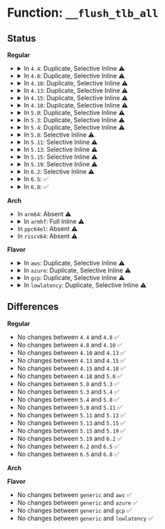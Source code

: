 # Function: <code>__flush_tlb_all</code>

## Status
<b>Regular</b>
<ul>
<li>
<details>
<summary>In <code>4.4</code>: Duplicate, Selective Inline ⚠️</summary>

```c
void __flush_tlb_all();
```

**Collision:** Static Duplication

**Inline:** Selective

**Transformation:** False

**Instances:**

```
In arch/x86/mm/init.c (ffffffff81f7781a)
Location: arch/x86/include/asm/tlbflush.h:125
Inline: True
Inline callers:
  - arch/x86/mm/init.c:init_mem_mapping
```
```
In arch/x86/mm/init_64.c (ffffffff8107d51f)
Location: arch/x86/include/asm/tlbflush.h:125
Inline: True
Direct callers:
  - arch/x86/mm/init_64.c:phys_pud_init
  - arch/x86/mm/init_64.c:phys_pud_init
  - arch/x86/mm/init_64.c:kernel_physical_mapping_init
```
```
In arch/x86/mm/pageattr.c (ffffffff8106c515)
Location: arch/x86/include/asm/tlbflush.h:125
Inline: True
Inline callers:
  - arch/x86/mm/pageattr.c:__cpa_flush_range
  - arch/x86/mm/pageattr.c:__change_page_attr
  - arch/x86/mm/pageattr.c:kernel_map_pages_in_pgd
```
```
In arch/x86/mm/tlb.c (ffffffff810725b5)
Location: arch/x86/include/asm/tlbflush.h:125
Inline: True
```
```
In arch/x86/platform/efi/efi_64.c (ffffffff81079000)
Location: arch/x86/include/asm/tlbflush.h:125
Inline: True
Inline callers:
  - arch/x86/platform/efi/efi_64.c:efi_thunk_reset_system
  - arch/x86/platform/efi/efi_64.c:efi_thunk_reset_system
  - arch/x86/platform/efi/efi_64.c:efi_thunk_get_next_high_mono_count
  - arch/x86/platform/efi/efi_64.c:efi_thunk_get_next_high_mono_count
  - arch/x86/platform/efi/efi_64.c:efi_thunk_set_variable
  - arch/x86/platform/efi/efi_64.c:efi_thunk_set_variable
  - arch/x86/platform/efi/efi_64.c:efi_thunk_get_next_variable
  - arch/x86/platform/efi/efi_64.c:efi_thunk_get_next_variable
  - arch/x86/platform/efi/efi_64.c:efi_thunk_get_variable
  - arch/x86/platform/efi/efi_64.c:efi_thunk_get_variable
  - arch/x86/platform/efi/efi_64.c:efi_thunk_set_wakeup_time
  - arch/x86/platform/efi/efi_64.c:efi_thunk_set_wakeup_time
  - arch/x86/platform/efi/efi_64.c:efi_thunk_get_wakeup_time
  - arch/x86/platform/efi/efi_64.c:efi_thunk_get_wakeup_time
  - arch/x86/platform/efi/efi_64.c:efi_thunk_set_time
  - arch/x86/platform/efi/efi_64.c:efi_thunk_set_time
  - arch/x86/platform/efi/efi_64.c:efi_thunk_get_time
  - arch/x86/platform/efi/efi_64.c:efi_thunk_get_time
  - arch/x86/platform/efi/efi_64.c:efi_thunk_set_virtual_address_map
  - arch/x86/platform/efi/efi_64.c:efi_thunk_set_virtual_address_map
Direct callers:
  - arch/x86/platform/efi/efi_64.c:efi_call_phys_prolog
  - arch/x86/platform/efi/efi_64.c:efi_call_phys_epilog
```
**Symbols:**

```
ffffffff8107d51f-ffffffff8107d541: __flush_tlb_all (STB_LOCAL)
ffffffff81079000-ffffffff81079022: __flush_tlb_all (STB_LOCAL)
```
</details>
</li>
<li>
<details>
<summary>In <code>4.8</code>: Duplicate, Selective Inline ⚠️</summary>

```c
void __flush_tlb_all();
```

**Collision:** Static Duplication

**Inline:** Selective

**Transformation:** False

**Instances:**

```
In arch/x86/mm/init.c (ffffffff81f9ff67)
Location: arch/x86/include/asm/tlbflush.h:189
Inline: True
Inline callers:
  - arch/x86/mm/init.c:init_mem_mapping
```
```
In arch/x86/mm/init_64.c (ffffffff8107effc)
Location: arch/x86/include/asm/tlbflush.h:189
Inline: True
Direct callers:
  - arch/x86/mm/init_64.c:kernel_physical_mapping_init
  - arch/x86/mm/init_64.c:phys_pud_init
  - arch/x86/mm/init_64.c:phys_pud_init
```
```
In arch/x86/mm/pageattr.c (ffffffff8106f301)
Location: arch/x86/include/asm/tlbflush.h:189
Inline: True
Inline callers:
  - arch/x86/mm/pageattr.c:kernel_map_pages_in_pgd
  - arch/x86/mm/pageattr.c:__change_page_attr
  - arch/x86/mm/pageattr.c:__cpa_flush_range
```
```
In arch/x86/mm/tlb.c (ffffffff810722a9)
Location: arch/x86/include/asm/tlbflush.h:189
Inline: True
```
```
In arch/x86/platform/efi/efi_64.c (ffffffff8107a839)
Location: arch/x86/include/asm/tlbflush.h:189
Inline: True
Inline callers:
  - arch/x86/platform/efi/efi_64.c:efi_thunk_reset_system
  - arch/x86/platform/efi/efi_64.c:efi_thunk_reset_system
  - arch/x86/platform/efi/efi_64.c:efi_thunk_get_next_high_mono_count
  - arch/x86/platform/efi/efi_64.c:efi_thunk_get_next_high_mono_count
  - arch/x86/platform/efi/efi_64.c:efi_thunk_get_next_variable
  - arch/x86/platform/efi/efi_64.c:efi_thunk_get_next_variable
  - arch/x86/platform/efi/efi_64.c:efi_thunk_set_variable
  - arch/x86/platform/efi/efi_64.c:efi_thunk_set_variable
  - arch/x86/platform/efi/efi_64.c:efi_thunk_get_variable
  - arch/x86/platform/efi/efi_64.c:efi_thunk_get_variable
  - arch/x86/platform/efi/efi_64.c:efi_thunk_set_wakeup_time
  - arch/x86/platform/efi/efi_64.c:efi_thunk_set_wakeup_time
  - arch/x86/platform/efi/efi_64.c:efi_thunk_get_wakeup_time
  - arch/x86/platform/efi/efi_64.c:efi_thunk_get_wakeup_time
  - arch/x86/platform/efi/efi_64.c:efi_thunk_set_time
  - arch/x86/platform/efi/efi_64.c:efi_thunk_set_time
  - arch/x86/platform/efi/efi_64.c:efi_thunk_get_time
  - arch/x86/platform/efi/efi_64.c:efi_thunk_get_time
  - arch/x86/platform/efi/efi_64.c:efi_thunk_set_virtual_address_map
  - arch/x86/platform/efi/efi_64.c:efi_thunk_set_virtual_address_map
Direct callers:
  - arch/x86/platform/efi/efi_64.c:efi_call_phys_epilog
  - arch/x86/platform/efi/efi_64.c:efi_call_phys_epilog
  - arch/x86/platform/efi/efi_64.c:efi_call_phys_prolog
```
```
In drivers/firmware/efi/runtime-wrappers.c (ffffffff81738a82)
Location: arch/x86/include/asm/tlbflush.h:189
Inline: True
Inline callers:
  - drivers/firmware/efi/runtime-wrappers.c:virt_efi_reset_system
  - drivers/firmware/efi/runtime-wrappers.c:virt_efi_reset_system
  - drivers/firmware/efi/runtime-wrappers.c:virt_efi_get_next_high_mono_count
  - drivers/firmware/efi/runtime-wrappers.c:virt_efi_get_next_high_mono_count
  - drivers/firmware/efi/runtime-wrappers.c:virt_efi_set_variable
  - drivers/firmware/efi/runtime-wrappers.c:virt_efi_set_variable
  - drivers/firmware/efi/runtime-wrappers.c:virt_efi_get_next_variable
  - drivers/firmware/efi/runtime-wrappers.c:virt_efi_get_next_variable
  - drivers/firmware/efi/runtime-wrappers.c:virt_efi_get_variable
  - drivers/firmware/efi/runtime-wrappers.c:virt_efi_get_variable
  - drivers/firmware/efi/runtime-wrappers.c:virt_efi_set_wakeup_time
  - drivers/firmware/efi/runtime-wrappers.c:virt_efi_set_wakeup_time
  - drivers/firmware/efi/runtime-wrappers.c:virt_efi_get_wakeup_time
  - drivers/firmware/efi/runtime-wrappers.c:virt_efi_get_wakeup_time
  - drivers/firmware/efi/runtime-wrappers.c:virt_efi_set_time
  - drivers/firmware/efi/runtime-wrappers.c:virt_efi_set_time
  - drivers/firmware/efi/runtime-wrappers.c:virt_efi_get_time
  - drivers/firmware/efi/runtime-wrappers.c:virt_efi_get_time
```
```
In arch/x86/power/hibernate_64.c (ffffffff817608eb)
Location: arch/x86/include/asm/tlbflush.h:189
Inline: True
Inline callers:
  - arch/x86/power/hibernate_64.c:swsusp_arch_resume
```
**Symbols:**

```
ffffffff8107effc-ffffffff8107f019: __flush_tlb_all (STB_LOCAL)
ffffffff8107a4c0-ffffffff8107a4db: __flush_tlb_all (STB_LOCAL)
```
</details>
</li>
<li>
<details>
<summary>In <code>4.10</code>: Duplicate, Selective Inline ⚠️</summary>

```c
void __flush_tlb_all();
```

**Collision:** Static Duplication

**Inline:** Selective

**Transformation:** False

**Instances:**

```
In arch/x86/mm/init.c (ffffffff81fdb4c9)
Location: arch/x86/include/asm/tlbflush.h:189
Inline: True
Inline callers:
  - arch/x86/mm/init.c:init_mem_mapping
```
```
In arch/x86/mm/init_64.c (ffffffff810836ac)
Location: arch/x86/include/asm/tlbflush.h:189
Inline: True
Direct callers:
  - arch/x86/mm/init_64.c:kernel_physical_mapping_init
  - arch/x86/mm/init_64.c:phys_pud_init
  - arch/x86/mm/init_64.c:phys_pud_init
```
```
In arch/x86/mm/pageattr.c (ffffffff81072f69)
Location: arch/x86/include/asm/tlbflush.h:189
Inline: True
Inline callers:
  - arch/x86/mm/pageattr.c:kernel_map_pages_in_pgd
  - arch/x86/mm/pageattr.c:__change_page_attr
  - arch/x86/mm/pageattr.c:__cpa_flush_range
```
```
In arch/x86/mm/tlb.c (ffffffff81075e06)
Location: arch/x86/include/asm/tlbflush.h:189
Inline: True
```
```
In arch/x86/platform/efi/efi_64.c (ffffffff8107e6a5)
Location: arch/x86/include/asm/tlbflush.h:189
Inline: True
Inline callers:
  - arch/x86/platform/efi/efi_64.c:efi_thunk_reset_system
  - arch/x86/platform/efi/efi_64.c:efi_thunk_reset_system
  - arch/x86/platform/efi/efi_64.c:efi_thunk_get_next_high_mono_count
  - arch/x86/platform/efi/efi_64.c:efi_thunk_get_next_high_mono_count
  - arch/x86/platform/efi/efi_64.c:efi_thunk_get_next_variable
  - arch/x86/platform/efi/efi_64.c:efi_thunk_get_next_variable
  - arch/x86/platform/efi/efi_64.c:efi_thunk_set_variable
  - arch/x86/platform/efi/efi_64.c:efi_thunk_set_variable
  - arch/x86/platform/efi/efi_64.c:efi_thunk_get_variable
  - arch/x86/platform/efi/efi_64.c:efi_thunk_get_variable
  - arch/x86/platform/efi/efi_64.c:efi_thunk_set_wakeup_time
  - arch/x86/platform/efi/efi_64.c:efi_thunk_set_wakeup_time
  - arch/x86/platform/efi/efi_64.c:efi_thunk_get_wakeup_time
  - arch/x86/platform/efi/efi_64.c:efi_thunk_get_wakeup_time
  - arch/x86/platform/efi/efi_64.c:efi_thunk_set_time
  - arch/x86/platform/efi/efi_64.c:efi_thunk_set_time
  - arch/x86/platform/efi/efi_64.c:efi_thunk_get_time
  - arch/x86/platform/efi/efi_64.c:efi_thunk_get_time
  - arch/x86/platform/efi/efi_64.c:efi_thunk_set_virtual_address_map
  - arch/x86/platform/efi/efi_64.c:efi_thunk_set_virtual_address_map
Direct callers:
  - arch/x86/platform/efi/efi_64.c:efi_call_phys_epilog
  - arch/x86/platform/efi/efi_64.c:efi_call_phys_epilog
  - arch/x86/platform/efi/efi_64.c:efi_call_phys_prolog
```
```
In drivers/firmware/efi/runtime-wrappers.c (ffffffff8176bbaf)
Location: arch/x86/include/asm/tlbflush.h:189
Inline: True
Inline callers:
  - drivers/firmware/efi/runtime-wrappers.c:virt_efi_reset_system
  - drivers/firmware/efi/runtime-wrappers.c:virt_efi_reset_system
```
```
In arch/x86/power/hibernate_64.c (ffffffff8178da4f)
Location: arch/x86/include/asm/tlbflush.h:189
Inline: True
Inline callers:
  - arch/x86/power/hibernate_64.c:swsusp_arch_resume
```
**Symbols:**

```
ffffffff810836ac-ffffffff810836cf: __flush_tlb_all (STB_LOCAL)
ffffffff8107e2a0-ffffffff8107e2c2: __flush_tlb_all (STB_LOCAL)
```
</details>
</li>
<li>
<details>
<summary>In <code>4.13</code>: Duplicate, Selective Inline ⚠️</summary>

```c
void __flush_tlb_all();
```

**Collision:** Static Duplication

**Inline:** Selective

**Transformation:** False

**Instances:**

```
In arch/x86/mm/init.c (ffffffff820bc34b)
Location: arch/x86/include/asm/tlbflush.h:204
Inline: True
Inline callers:
  - arch/x86/mm/init.c:init_mem_mapping
```
```
In arch/x86/mm/init_64.c (ffffffff8106ce9d)
Location: arch/x86/include/asm/tlbflush.h:204
Inline: True
Direct callers:
  - arch/x86/mm/init_64.c:kernel_physical_mapping_init
  - arch/x86/mm/init_64.c:phys_pud_init
  - arch/x86/mm/init_64.c:phys_pud_init
```
```
In arch/x86/mm/pageattr.c (ffffffff810724d0)
Location: arch/x86/include/asm/tlbflush.h:204
Inline: True
Inline callers:
  - arch/x86/mm/pageattr.c:kernel_map_pages_in_pgd
  - arch/x86/mm/pageattr.c:__change_page_attr
  - arch/x86/mm/pageattr.c:__cpa_flush_range
```
```
In arch/x86/mm/tlb.c (ffffffff810748d6)
Location: arch/x86/include/asm/tlbflush.h:204
Inline: True
```
```
In arch/x86/platform/efi/efi_64.c (ffffffff8107ccb1)
Location: arch/x86/include/asm/tlbflush.h:204
Inline: True
Inline callers:
  - arch/x86/platform/efi/efi_64.c:efi_thunk_reset_system
  - arch/x86/platform/efi/efi_64.c:efi_thunk_reset_system
  - arch/x86/platform/efi/efi_64.c:efi_thunk_get_next_high_mono_count
  - arch/x86/platform/efi/efi_64.c:efi_thunk_get_next_high_mono_count
  - arch/x86/platform/efi/efi_64.c:efi_thunk_get_next_variable
  - arch/x86/platform/efi/efi_64.c:efi_thunk_get_next_variable
  - arch/x86/platform/efi/efi_64.c:efi_thunk_set_variable
  - arch/x86/platform/efi/efi_64.c:efi_thunk_set_variable
  - arch/x86/platform/efi/efi_64.c:efi_thunk_get_variable
  - arch/x86/platform/efi/efi_64.c:efi_thunk_get_variable
  - arch/x86/platform/efi/efi_64.c:efi_thunk_set_wakeup_time
  - arch/x86/platform/efi/efi_64.c:efi_thunk_set_wakeup_time
  - arch/x86/platform/efi/efi_64.c:efi_thunk_get_wakeup_time
  - arch/x86/platform/efi/efi_64.c:efi_thunk_get_wakeup_time
  - arch/x86/platform/efi/efi_64.c:efi_thunk_set_time
  - arch/x86/platform/efi/efi_64.c:efi_thunk_set_time
  - arch/x86/platform/efi/efi_64.c:efi_thunk_get_time
  - arch/x86/platform/efi/efi_64.c:efi_thunk_get_time
  - arch/x86/platform/efi/efi_64.c:efi_thunk_set_virtual_address_map
  - arch/x86/platform/efi/efi_64.c:efi_thunk_set_virtual_address_map
Direct callers:
  - arch/x86/platform/efi/efi_64.c:efi_call_phys_epilog
  - arch/x86/platform/efi/efi_64.c:efi_call_phys_epilog
  - arch/x86/platform/efi/efi_64.c:efi_call_phys_prolog
```
```
In drivers/firmware/efi/runtime-wrappers.c (ffffffff81789f9f)
Location: arch/x86/include/asm/tlbflush.h:204
Inline: True
Inline callers:
  - drivers/firmware/efi/runtime-wrappers.c:virt_efi_reset_system
  - drivers/firmware/efi/runtime-wrappers.c:virt_efi_reset_system
```
```
In arch/x86/power/hibernate_64.c (ffffffff817abb75)
Location: arch/x86/include/asm/tlbflush.h:204
Inline: True
Inline callers:
  - arch/x86/power/hibernate_64.c:swsusp_arch_resume
```
**Symbols:**

```
ffffffff8106ce9d-ffffffff8106cec0: __flush_tlb_all (STB_LOCAL)
ffffffff8107c650-ffffffff8107c672: __flush_tlb_all (STB_LOCAL)
```
</details>
</li>
<li>
<details>
<summary>In <code>4.15</code>: Duplicate, Selective Inline ⚠️</summary>

```c
void __flush_tlb_all();
```

**Collision:** Static Duplication

**Inline:** Selective

**Transformation:** False

**Instances:**

```
In arch/x86/mm/init.c (ffffffff826c2d82)
Location: arch/x86/include/asm/tlbflush.h:425
Inline: True
Inline callers:
  - arch/x86/mm/init.c:init_mem_mapping
```
```
In arch/x86/mm/init_64.c (ffffffff81071bbc)
Location: arch/x86/include/asm/tlbflush.h:425
Inline: False
Direct callers:
  - arch/x86/mm/init_64.c:kernel_physical_mapping_init
  - arch/x86/mm/init_64.c:phys_pud_init
  - arch/x86/mm/init_64.c:phys_pud_init
```
```
In arch/x86/mm/pageattr.c (ffffffff81077d54)
Location: arch/x86/include/asm/tlbflush.h:425
Inline: True
Inline callers:
  - arch/x86/mm/pageattr.c:kernel_map_pages_in_pgd
  - arch/x86/mm/pageattr.c:__change_page_attr
  - arch/x86/mm/pageattr.c:__cpa_flush_range
  - arch/x86/mm/pageattr.c:__cpa_flush_all
```
```
In arch/x86/mm/tlb.c (ffffffff8107a346)
Location: arch/x86/include/asm/tlbflush.h:425
Inline: True
Inline callers:
  - arch/x86/mm/tlb.c:do_flush_tlb_all
```
```
In arch/x86/mm/mem_encrypt.c (ffffffff826c60f2)
Location: arch/x86/include/asm/tlbflush.h:425
Inline: True
Inline callers:
  - arch/x86/mm/mem_encrypt.c:early_set_memory_enc_dec
```
```
In arch/x86/platform/efi/efi_64.c (ffffffff81083bae)
Location: arch/x86/include/asm/tlbflush.h:425
Inline: True
Inline callers:
  - arch/x86/platform/efi/efi_64.c:efi_thunk_reset_system
  - arch/x86/platform/efi/efi_64.c:efi_thunk_reset_system
  - arch/x86/platform/efi/efi_64.c:efi_thunk_get_next_high_mono_count
  - arch/x86/platform/efi/efi_64.c:efi_thunk_get_next_high_mono_count
  - arch/x86/platform/efi/efi_64.c:efi_thunk_get_next_variable
  - arch/x86/platform/efi/efi_64.c:efi_thunk_get_next_variable
  - arch/x86/platform/efi/efi_64.c:efi_thunk_set_variable
  - arch/x86/platform/efi/efi_64.c:efi_thunk_set_variable
  - arch/x86/platform/efi/efi_64.c:efi_thunk_get_variable
  - arch/x86/platform/efi/efi_64.c:efi_thunk_get_variable
  - arch/x86/platform/efi/efi_64.c:efi_thunk_set_wakeup_time
  - arch/x86/platform/efi/efi_64.c:efi_thunk_set_wakeup_time
  - arch/x86/platform/efi/efi_64.c:efi_thunk_get_wakeup_time
  - arch/x86/platform/efi/efi_64.c:efi_thunk_get_wakeup_time
  - arch/x86/platform/efi/efi_64.c:efi_thunk_set_time
  - arch/x86/platform/efi/efi_64.c:efi_thunk_set_time
  - arch/x86/platform/efi/efi_64.c:efi_thunk_get_time
  - arch/x86/platform/efi/efi_64.c:efi_thunk_get_time
  - arch/x86/platform/efi/efi_64.c:efi_thunk_set_virtual_address_map
  - arch/x86/platform/efi/efi_64.c:efi_thunk_set_virtual_address_map
Direct callers:
  - arch/x86/platform/efi/efi_64.c:efi_call_phys_epilog
  - arch/x86/platform/efi/efi_64.c:efi_call_phys_epilog
  - arch/x86/platform/efi/efi_64.c:efi_call_phys_prolog
```
```
In drivers/firmware/efi/runtime-wrappers.c (ffffffff81800491)
Location: arch/x86/include/asm/tlbflush.h:425
Inline: True
Inline callers:
  - drivers/firmware/efi/runtime-wrappers.c:virt_efi_reset_system
  - drivers/firmware/efi/runtime-wrappers.c:virt_efi_reset_system
```
```
In arch/x86/power/hibernate_64.c (ffffffff8182311e)
Location: arch/x86/include/asm/tlbflush.h:425
Inline: True
Inline callers:
  - arch/x86/power/hibernate_64.c:swsusp_arch_resume
```
**Symbols:**

```
ffffffff81071bbc-ffffffff81071bdf: __flush_tlb_all (STB_LOCAL)
ffffffff81082d00-ffffffff81082d22: __flush_tlb_all (STB_LOCAL)
```
</details>
</li>
<li>
<details>
<summary>In <code>4.18</code>: Duplicate, Selective Inline ⚠️</summary>

```c
void __flush_tlb_all();
```

**Collision:** Static Duplication

**Inline:** Selective

**Transformation:** False

**Instances:**

```
In arch/x86/mm/init.c (ffffffff826ecf99)
Location: arch/x86/include/asm/tlbflush.h:470
Inline: True
Inline callers:
  - arch/x86/mm/init.c:init_mem_mapping
```
```
In arch/x86/mm/init_64.c (ffffffff810748b2)
Location: arch/x86/include/asm/tlbflush.h:470
Inline: False
Direct callers:
  - arch/x86/mm/init_64.c:kernel_physical_mapping_init
  - arch/x86/mm/init_64.c:phys_pud_init
  - arch/x86/mm/init_64.c:phys_pud_init
```
```
In arch/x86/mm/pageattr.c (ffffffff8107a828)
Location: arch/x86/include/asm/tlbflush.h:470
Inline: True
Inline callers:
  - arch/x86/mm/pageattr.c:kernel_map_pages_in_pgd
  - arch/x86/mm/pageattr.c:__change_page_attr
  - arch/x86/mm/pageattr.c:__cpa_flush_range
  - arch/x86/mm/pageattr.c:__cpa_flush_all
```
```
In arch/x86/mm/tlb.c (ffffffff8107d0e5)
Location: arch/x86/include/asm/tlbflush.h:470
Inline: True
Inline callers:
  - arch/x86/mm/tlb.c:do_flush_tlb_all
```
```
In arch/x86/mm/mem_encrypt.c (ffffffff826efec6)
Location: arch/x86/include/asm/tlbflush.h:470
Inline: True
Inline callers:
  - arch/x86/mm/mem_encrypt.c:early_set_memory_enc_dec
```
```
In arch/x86/platform/efi/efi_64.c (ffffffff810878ff)
Location: arch/x86/include/asm/tlbflush.h:470
Inline: False
Direct callers:
  - arch/x86/platform/efi/efi_64.c:efi_call_phys_epilog
  - arch/x86/platform/efi/efi_64.c:efi_call_phys_prolog
```
```
In arch/x86/power/hibernate_64.c (ffffffff8186d404)
Location: arch/x86/include/asm/tlbflush.h:470
Inline: True
Inline callers:
  - arch/x86/power/hibernate_64.c:swsusp_arch_resume
```
**Symbols:**

```
ffffffff810748b2-ffffffff810748d5: __flush_tlb_all (STB_LOCAL)
ffffffff810878ff-ffffffff81087922: __flush_tlb_all (STB_LOCAL)
```
</details>
</li>
<li>
<details>
<summary>In <code>5.0</code>: Duplicate, Selective Inline ⚠️</summary>

```c
void __flush_tlb_all();
```

**Collision:** Static Duplication

**Inline:** Selective

**Transformation:** False

**Instances:**

```
In arch/x86/mm/init.c (ffffffff828a3b2b)
Location: arch/x86/include/asm/tlbflush.h:458
Inline: True
Inline callers:
  - arch/x86/mm/init.c:init_mem_mapping
```
```
In arch/x86/mm/pageattr.c (ffffffff8107db05)
Location: arch/x86/include/asm/tlbflush.h:458
Inline: True
Inline callers:
  - arch/x86/mm/pageattr.c:__cpa_flush_all
Direct callers:
  - arch/x86/mm/pageattr.c:kernel_unmap_pages_in_pgd
  - arch/x86/mm/pageattr.c:kernel_map_pages_in_pgd
```
```
In arch/x86/mm/tlb.c (ffffffff81083b25)
Location: arch/x86/include/asm/tlbflush.h:458
Inline: True
Inline callers:
  - arch/x86/mm/tlb.c:do_flush_tlb_all
```
```
In arch/x86/mm/mem_encrypt.c (ffffffff828a6b83)
Location: arch/x86/include/asm/tlbflush.h:458
Inline: True
Inline callers:
  - arch/x86/mm/mem_encrypt.c:early_set_memory_enc_dec
```
```
In arch/x86/platform/efi/efi_64.c (ffffffff8108f055)
Location: arch/x86/include/asm/tlbflush.h:458
Inline: False
Direct callers:
  - arch/x86/platform/efi/efi_64.c:efi_call_phys_epilog
  - arch/x86/platform/efi/efi_64.c:efi_call_phys_prolog
```
```
In arch/x86/power/hibernate.c (ffffffff8188f3dd)
Location: arch/x86/include/asm/tlbflush.h:458
Inline: True
Inline callers:
  - arch/x86/power/hibernate.c:relocate_restore_code
```
**Symbols:**

```
ffffffff8107d840-ffffffff8107d862: __flush_tlb_all (STB_LOCAL)
ffffffff8108f055-ffffffff8108f078: __flush_tlb_all (STB_LOCAL)
```
</details>
</li>
<li>
<details>
<summary>In <code>5.3</code>: Duplicate, Selective Inline ⚠️</summary>

```c
void __flush_tlb_all();
```

**Collision:** Static Duplication

**Inline:** Selective

**Transformation:** False

**Instances:**

```
In arch/x86/mm/init.c (ffffffff828bbfca)
Location: arch/x86/include/asm/tlbflush.h:460
Inline: True
Inline callers:
  - arch/x86/mm/init.c:init_mem_mapping
```
```
In arch/x86/mm/pageattr.c (ffffffff81084a72)
Location: arch/x86/include/asm/tlbflush.h:460
Inline: True
Inline callers:
  - arch/x86/mm/pageattr.c:__kernel_map_pages
  - arch/x86/mm/pageattr.c:__cpa_flush_all
Direct callers:
  - arch/x86/mm/pageattr.c:kernel_unmap_pages_in_pgd
  - arch/x86/mm/pageattr.c:kernel_map_pages_in_pgd
```
```
In arch/x86/mm/tlb.c (ffffffff810877d5)
Location: arch/x86/include/asm/tlbflush.h:460
Inline: True
Inline callers:
  - arch/x86/mm/tlb.c:do_flush_tlb_all
```
```
In arch/x86/mm/mem_encrypt.c (ffffffff828bf236)
Location: arch/x86/include/asm/tlbflush.h:460
Inline: True
Inline callers:
  - arch/x86/mm/mem_encrypt.c:early_set_memory_enc_dec
```
```
In arch/x86/platform/efi/efi_64.c (ffffffff81092eb5)
Location: arch/x86/include/asm/tlbflush.h:460
Inline: False
Direct callers:
  - arch/x86/platform/efi/efi_64.c:efi_call_phys_epilog
  - arch/x86/platform/efi/efi_64.c:efi_call_phys_prolog
```
```
In arch/x86/power/hibernate.c (ffffffff818d93dd)
Location: arch/x86/include/asm/tlbflush.h:460
Inline: True
Inline callers:
  - arch/x86/power/hibernate.c:relocate_restore_code
```
**Symbols:**

```
ffffffff81081140-ffffffff81081162: __flush_tlb_all (STB_LOCAL)
ffffffff81092eb5-ffffffff81092ed8: __flush_tlb_all (STB_LOCAL)
```
</details>
</li>
<li>
<details>
<summary>In <code>5.4</code>: Duplicate, Selective Inline ⚠️</summary>

```c
void __flush_tlb_all();
```

**Collision:** Static Duplication

**Inline:** Selective

**Transformation:** False

**Instances:**

```
In arch/x86/mm/init.c (ffffffff828c2471)
Location: arch/x86/include/asm/tlbflush.h:476
Inline: True
Inline callers:
  - arch/x86/mm/init.c:init_mem_mapping
```
```
In arch/x86/mm/pageattr.c (ffffffff81085772)
Location: arch/x86/include/asm/tlbflush.h:476
Inline: True
Inline callers:
  - arch/x86/mm/pageattr.c:__kernel_map_pages
  - arch/x86/mm/pageattr.c:__cpa_flush_all
Direct callers:
  - arch/x86/mm/pageattr.c:kernel_unmap_pages_in_pgd
  - arch/x86/mm/pageattr.c:kernel_map_pages_in_pgd
```
```
In arch/x86/mm/tlb.c (ffffffff810884c5)
Location: arch/x86/include/asm/tlbflush.h:476
Inline: True
Inline callers:
  - arch/x86/mm/tlb.c:do_flush_tlb_all
```
```
In arch/x86/mm/mem_encrypt.c (ffffffff828c56b1)
Location: arch/x86/include/asm/tlbflush.h:476
Inline: True
Inline callers:
  - arch/x86/mm/mem_encrypt.c:early_set_memory_enc_dec
```
```
In arch/x86/platform/efi/efi_64.c (ffffffff81093f25)
Location: arch/x86/include/asm/tlbflush.h:476
Inline: False
Direct callers:
  - arch/x86/platform/efi/efi_64.c:efi_call_phys_epilog
  - arch/x86/platform/efi/efi_64.c:efi_call_phys_prolog
```
```
In arch/x86/power/hibernate.c (ffffffff8190b3dd)
Location: arch/x86/include/asm/tlbflush.h:476
Inline: True
Inline callers:
  - arch/x86/power/hibernate.c:relocate_restore_code
```
**Symbols:**

```
ffffffff81082200-ffffffff81082222: __flush_tlb_all (STB_LOCAL)
ffffffff81093f25-ffffffff81093f48: __flush_tlb_all (STB_LOCAL)
```
</details>
</li>
<li>
<details>
<summary>In <code>5.8</code>: Selective Inline ⚠️</summary>

```c
void __flush_tlb_all();
```

**Collision:** Unique Global

**Inline:** Selective

**Transformation:** False

**Instances:**

```
In arch/x86/mm/tlb.c (ffffffff8108a985)
Location: arch/x86/mm/tlb.c:1167
Inline: True
Inline callers:
  - arch/x86/mm/tlb.c:do_flush_tlb_all
Direct callers:
  - arch/x86/mm/init.c:init_mem_mapping
  - arch/x86/mm/pat/set_memory.c:__kernel_map_pages
  - arch/x86/mm/pat/set_memory.c:__cpa_flush_all
  - arch/x86/mm/pat/set_memory.c:kernel_unmap_pages_in_pgd
  - arch/x86/mm/pat/set_memory.c:kernel_map_pages_in_pgd
  - arch/x86/mm/mem_encrypt.c:early_set_memory_enc_dec
  - arch/x86/platform/uv/bios_uv.c:efi_uv1_memmap_phys_epilog
  - arch/x86/platform/uv/bios_uv.c:efi_uv1_memmap_phys_prolog
  - arch/x86/power/hibernate.c:relocate_restore_code
```
**Symbols:**

```
ffffffff8108a950-ffffffff8108a977: __flush_tlb_all (STB_GLOBAL)
```
</details>
</li>
<li>
<details>
<summary>In <code>5.11</code>: Selective Inline ⚠️</summary>

```c
void __flush_tlb_all();
```

**Collision:** Unique Global

**Inline:** Selective

**Transformation:** False

**Instances:**

```
In arch/x86/mm/tlb.c (ffffffff8108abf5)
Location: arch/x86/mm/tlb.c:1103
Inline: True
Inline callers:
  - arch/x86/mm/tlb.c:do_flush_tlb_all
Direct callers:
  - arch/x86/mm/init.c:init_mem_mapping
  - arch/x86/mm/pat/set_memory.c:__cpa_flush_all
  - arch/x86/mm/pat/set_memory.c:kernel_unmap_pages_in_pgd
  - arch/x86/mm/pat/set_memory.c:kernel_map_pages_in_pgd
  - arch/x86/mm/mem_encrypt.c:early_set_memory_enc_dec
  - arch/x86/power/hibernate.c:relocate_restore_code
```
**Symbols:**

```
ffffffff8108ac20-ffffffff8108ac47: __flush_tlb_all (STB_GLOBAL)
```
</details>
</li>
<li>
<details>
<summary>In <code>5.13</code>: Selective Inline ⚠️</summary>

```c
void __flush_tlb_all();
```

**Collision:** Unique Global

**Inline:** Selective

**Transformation:** False

**Instances:**

```
In arch/x86/mm/tlb.c (ffffffff8108b715)
Location: arch/x86/mm/tlb.c:1147
Inline: True
Inline callers:
  - arch/x86/mm/tlb.c:do_flush_tlb_all
Direct callers:
  - arch/x86/mm/init.c:init_mem_mapping
  - arch/x86/mm/pat/set_memory.c:__cpa_flush_all
  - arch/x86/mm/pat/set_memory.c:kernel_unmap_pages_in_pgd
  - arch/x86/mm/pat/set_memory.c:kernel_map_pages_in_pgd
  - arch/x86/mm/mem_encrypt.c:early_set_memory_enc_dec
  - arch/x86/power/hibernate.c:relocate_restore_code
```
**Symbols:**

```
ffffffff8108b740-ffffffff8108b767: __flush_tlb_all (STB_GLOBAL)
```
</details>
</li>
<li>
<details>
<summary>In <code>5.15</code>: Selective Inline ⚠️</summary>

```c
void __flush_tlb_all();
```

**Collision:** Unique Global

**Inline:** Selective

**Transformation:** False

**Instances:**

```
In arch/x86/mm/tlb.c (ffffffff8109acf5)
Location: arch/x86/mm/tlb.c:1206
Inline: True
Inline callers:
  - arch/x86/mm/tlb.c:do_flush_tlb_all
Direct callers:
  - arch/x86/realmode/init.c:load_trampoline_pgtable
  - arch/x86/mm/init.c:init_mem_mapping
  - arch/x86/mm/pat/set_memory.c:__cpa_flush_all
  - arch/x86/mm/pat/set_memory.c:kernel_unmap_pages_in_pgd
  - arch/x86/mm/pat/set_memory.c:kernel_map_pages_in_pgd
  - arch/x86/mm/mem_encrypt.c:early_set_memory_enc_dec
  - arch/x86/power/hibernate.c:relocate_restore_code
```
**Symbols:**

```
ffffffff8109ad20-ffffffff8109ad47: __flush_tlb_all (STB_GLOBAL)
```
</details>
</li>
<li>
<details>
<summary>In <code>5.19</code>: Selective Inline ⚠️</summary>

```c
void __flush_tlb_all();
```

**Collision:** Unique Global

**Inline:** Selective

**Transformation:** False

**Instances:**

```
In arch/x86/mm/tlb.c (ffffffff810ae085)
Location: arch/x86/mm/tlb.c:1176
Inline: True
Inline callers:
  - arch/x86/mm/tlb.c:do_flush_tlb_all
Direct callers:
  - arch/x86/realmode/init.c:load_trampoline_pgtable
  - arch/x86/mm/init.c:init_mem_mapping
  - arch/x86/mm/pat/set_memory.c:__cpa_flush_all
  - arch/x86/mm/pat/set_memory.c:kernel_unmap_pages_in_pgd
  - arch/x86/mm/pat/set_memory.c:kernel_map_pages_in_pgd
  - arch/x86/mm/mem_encrypt_amd.c:early_set_memory_enc_dec
  - arch/x86/power/hibernate.c:relocate_restore_code
```
**Symbols:**

```
ffffffff810ae0e0-ffffffff810ae139: __flush_tlb_all (STB_GLOBAL)
```
</details>
</li>
<li>
<details>
<summary>In <code>6.2</code>: Selective Inline ⚠️</summary>

```c
void __flush_tlb_all();
```

**Collision:** Unique Global

**Inline:** Selective

**Transformation:** False

**Instances:**

```
In arch/x86/mm/tlb.c (ffffffff810c8325)
Location: arch/x86/mm/tlb.c:1200
Inline: True
Inline callers:
  - arch/x86/mm/tlb.c:do_flush_tlb_all
Direct callers:
  - arch/x86/realmode/init.c:load_trampoline_pgtable
  - arch/x86/mm/init.c:init_mem_mapping
  - arch/x86/mm/pat/set_memory.c:__cpa_flush_all
  - arch/x86/mm/pat/set_memory.c:kernel_unmap_pages_in_pgd
  - arch/x86/mm/pat/set_memory.c:kernel_map_pages_in_pgd
  - arch/x86/mm/mem_encrypt_amd.c:early_set_memory_enc_dec
  - arch/x86/power/hibernate.c:relocate_restore_code
```
**Symbols:**

```
ffffffff810c8390-ffffffff810c83e9: __flush_tlb_all (STB_GLOBAL)
```
</details>
</li>
<li>
<details>
<summary>In <code>6.5</code>: ✅</summary>

```c
void __flush_tlb_all();
```

**Collision:** Unique Global

**Inline:** No

**Transformation:** False

**Instances:**

```
In arch/x86/mm/tlb.c (ffffffff810cba60)
Location: arch/x86/mm/tlb.c:1221
Inline: False
Direct callers:
  - arch/x86/realmode/init.c:load_trampoline_pgtable
  - arch/x86/mm/init.c:init_mem_mapping
  - arch/x86/mm/tlb.c:do_flush_tlb_all
  - arch/x86/mm/pat/set_memory.c:kernel_unmap_pages_in_pgd
  - arch/x86/mm/pat/set_memory.c:kernel_map_pages_in_pgd
  - arch/x86/mm/mem_encrypt_amd.c:early_set_memory_enc_dec
  - arch/x86/power/hibernate.c:relocate_restore_code
```
**Symbols:**

```
ffffffff810cba60-ffffffff810cbab2: __flush_tlb_all (STB_GLOBAL)
```
</details>
</li>
<li>
<details>
<summary>In <code>6.8</code>: ✅</summary>

```c
void __flush_tlb_all();
```

**Collision:** Unique Global

**Inline:** No

**Transformation:** False

**Instances:**

```
In arch/x86/mm/tlb.c (ffffffff810d40f0)
Location: arch/x86/mm/tlb.c:1230
Inline: False
Direct callers:
  - arch/x86/realmode/init.c:load_trampoline_pgtable
  - arch/x86/mm/init.c:init_mem_mapping
  - arch/x86/mm/tlb.c:do_flush_tlb_all
  - arch/x86/mm/pat/set_memory.c:kernel_unmap_pages_in_pgd
  - arch/x86/mm/pat/set_memory.c:kernel_map_pages_in_pgd
  - arch/x86/mm/mem_encrypt_amd.c:early_set_memory_enc_dec
  - arch/x86/power/hibernate.c:relocate_restore_code
```
**Symbols:**

```
ffffffff810d40f0-ffffffff810d4142: __flush_tlb_all (STB_GLOBAL)
```
</details>
</li>
</ul>
<b>Arch</b>
<ul>
<li>
In <code>arm64</code>: Absent ⚠️
</li>
<li>
<details>
<summary>In <code>armhf</code>: Full Inline ⚠️</summary>

**Collision:** Unique Static

**Inline:** Full

**Transformation:** False

**Instances:**

```
In arch/arm/kernel/smp_tlb.c (c0314018)
Location: arch/arm/include/asm/tlbflush.h:350
Inline: True
Inline callers:
  - arch/arm/kernel/smp_tlb.c:flush_tlb_all
```
</details>
</li>
<li>
In <code>ppc64el</code>: Absent ⚠️
</li>
<li>
In <code>riscv64</code>: Absent ⚠️
</li>
</ul>
<b>Flavor</b>
<ul>
<li>
<details>
<summary>In <code>aws</code>: Duplicate, Selective Inline ⚠️</summary>

```c
void __flush_tlb_all();
```

**Collision:** Static Duplication

**Inline:** Selective

**Transformation:** False

**Instances:**

```
In arch/x86/mm/init.c (ffffffff828ad447)
Location: arch/x86/include/asm/tlbflush.h:476
Inline: True
Inline callers:
  - arch/x86/mm/init.c:init_mem_mapping
```
```
In arch/x86/mm/pageattr.c (ffffffff81084772)
Location: arch/x86/include/asm/tlbflush.h:476
Inline: True
Inline callers:
  - arch/x86/mm/pageattr.c:__kernel_map_pages
  - arch/x86/mm/pageattr.c:__cpa_flush_all
Direct callers:
  - arch/x86/mm/pageattr.c:kernel_unmap_pages_in_pgd
  - arch/x86/mm/pageattr.c:kernel_map_pages_in_pgd
```
```
In arch/x86/mm/tlb.c (ffffffff810874c5)
Location: arch/x86/include/asm/tlbflush.h:476
Inline: True
Inline callers:
  - arch/x86/mm/tlb.c:do_flush_tlb_all
```
```
In arch/x86/mm/mem_encrypt.c (ffffffff828b0649)
Location: arch/x86/include/asm/tlbflush.h:476
Inline: True
Inline callers:
  - arch/x86/mm/mem_encrypt.c:early_set_memory_enc_dec
```
```
In arch/x86/platform/efi/efi_64.c (ffffffff81092ee5)
Location: arch/x86/include/asm/tlbflush.h:476
Inline: False
Direct callers:
  - arch/x86/platform/efi/efi_64.c:efi_call_phys_epilog
  - arch/x86/platform/efi/efi_64.c:efi_call_phys_prolog
```
```
In arch/x86/power/hibernate.c (ffffffff818ab3dd)
Location: arch/x86/include/asm/tlbflush.h:476
Inline: True
Inline callers:
  - arch/x86/power/hibernate.c:relocate_restore_code
```
**Symbols:**

```
ffffffff81081200-ffffffff81081222: __flush_tlb_all (STB_LOCAL)
ffffffff81092ee5-ffffffff81092f08: __flush_tlb_all (STB_LOCAL)
```
</details>
</li>
<li>
<details>
<summary>In <code>azure</code>: Duplicate, Selective Inline ⚠️</summary>

```c
void __flush_tlb_all();
```

**Collision:** Static Duplication

**Inline:** Selective

**Transformation:** False

**Instances:**

```
In arch/x86/mm/init.c (ffffffff828a5709)
Location: arch/x86/include/asm/tlbflush.h:476
Inline: True
Inline callers:
  - arch/x86/mm/init.c:init_mem_mapping
```
```
In arch/x86/mm/pageattr.c (ffffffff81073382)
Location: arch/x86/include/asm/tlbflush.h:476
Inline: True
Inline callers:
  - arch/x86/mm/pageattr.c:__kernel_map_pages
  - arch/x86/mm/pageattr.c:__cpa_flush_all
Direct callers:
  - arch/x86/mm/pageattr.c:kernel_unmap_pages_in_pgd
  - arch/x86/mm/pageattr.c:kernel_map_pages_in_pgd
```
```
In arch/x86/mm/tlb.c (ffffffff81076135)
Location: arch/x86/include/asm/tlbflush.h:476
Inline: True
Inline callers:
  - arch/x86/mm/tlb.c:do_flush_tlb_all
```
```
In arch/x86/mm/mem_encrypt.c (ffffffff828a87ce)
Location: arch/x86/include/asm/tlbflush.h:476
Inline: True
Inline callers:
  - arch/x86/mm/mem_encrypt.c:early_set_memory_enc_dec
```
```
In arch/x86/platform/efi/efi_64.c (ffffffff81081965)
Location: arch/x86/include/asm/tlbflush.h:476
Inline: False
Direct callers:
  - arch/x86/platform/efi/efi_64.c:efi_call_phys_epilog
  - arch/x86/platform/efi/efi_64.c:efi_call_phys_prolog
```
```
In arch/x86/power/hibernate.c (ffffffff81865426)
Location: arch/x86/include/asm/tlbflush.h:476
Inline: True
Inline callers:
  - arch/x86/power/hibernate.c:relocate_restore_code
```
**Symbols:**

```
ffffffff81070150-ffffffff81070172: __flush_tlb_all (STB_LOCAL)
ffffffff81081965-ffffffff81081988: __flush_tlb_all (STB_LOCAL)
```
</details>
</li>
<li>
<details>
<summary>In <code>gcp</code>: Duplicate, Selective Inline ⚠️</summary>

```c
void __flush_tlb_all();
```

**Collision:** Static Duplication

**Inline:** Selective

**Transformation:** False

**Instances:**

```
In arch/x86/mm/init.c (ffffffff828c0346)
Location: arch/x86/include/asm/tlbflush.h:476
Inline: True
Inline callers:
  - arch/x86/mm/init.c:init_mem_mapping
```
```
In arch/x86/mm/pageattr.c (ffffffff81084722)
Location: arch/x86/include/asm/tlbflush.h:476
Inline: True
Inline callers:
  - arch/x86/mm/pageattr.c:__kernel_map_pages
  - arch/x86/mm/pageattr.c:__cpa_flush_all
Direct callers:
  - arch/x86/mm/pageattr.c:kernel_unmap_pages_in_pgd
  - arch/x86/mm/pageattr.c:kernel_map_pages_in_pgd
```
```
In arch/x86/mm/tlb.c (ffffffff81087475)
Location: arch/x86/include/asm/tlbflush.h:476
Inline: True
Inline callers:
  - arch/x86/mm/tlb.c:do_flush_tlb_all
```
```
In arch/x86/mm/mem_encrypt.c (ffffffff828c3548)
Location: arch/x86/include/asm/tlbflush.h:476
Inline: True
Inline callers:
  - arch/x86/mm/mem_encrypt.c:early_set_memory_enc_dec
```
```
In arch/x86/platform/efi/efi_64.c (ffffffff81092e95)
Location: arch/x86/include/asm/tlbflush.h:476
Inline: False
Direct callers:
  - arch/x86/platform/efi/efi_64.c:efi_call_phys_epilog
  - arch/x86/platform/efi/efi_64.c:efi_call_phys_prolog
```
```
In arch/x86/power/hibernate.c (ffffffff818fc3dd)
Location: arch/x86/include/asm/tlbflush.h:476
Inline: True
Inline callers:
  - arch/x86/power/hibernate.c:relocate_restore_code
```
**Symbols:**

```
ffffffff810811b0-ffffffff810811d2: __flush_tlb_all (STB_LOCAL)
ffffffff81092e95-ffffffff81092eb8: __flush_tlb_all (STB_LOCAL)
```
</details>
</li>
<li>
<details>
<summary>In <code>lowlatency</code>: Duplicate, Selective Inline ⚠️</summary>

```c
void __flush_tlb_all();
```

**Collision:** Static Duplication

**Inline:** Selective

**Transformation:** False

**Instances:**

```
In arch/x86/mm/init.c (ffffffff828c3491)
Location: arch/x86/include/asm/tlbflush.h:476
Inline: True
Inline callers:
  - arch/x86/mm/init.c:init_mem_mapping
```
```
In arch/x86/mm/pageattr.c (ffffffff81086869)
Location: arch/x86/include/asm/tlbflush.h:476
Inline: True
Inline callers:
  - arch/x86/mm/pageattr.c:__kernel_map_pages
  - arch/x86/mm/pageattr.c:__cpa_flush_all
Direct callers:
  - arch/x86/mm/pageattr.c:kernel_unmap_pages_in_pgd
  - arch/x86/mm/pageattr.c:kernel_map_pages_in_pgd
```
```
In arch/x86/mm/tlb.c (ffffffff810895a5)
Location: arch/x86/include/asm/tlbflush.h:476
Inline: True
Inline callers:
  - arch/x86/mm/tlb.c:do_flush_tlb_all
```
```
In arch/x86/mm/mem_encrypt.c (ffffffff828c66ee)
Location: arch/x86/include/asm/tlbflush.h:476
Inline: True
Inline callers:
  - arch/x86/mm/mem_encrypt.c:early_set_memory_enc_dec
```
```
In arch/x86/platform/efi/efi_64.c (ffffffff810953e5)
Location: arch/x86/include/asm/tlbflush.h:476
Inline: False
Direct callers:
  - arch/x86/platform/efi/efi_64.c:efi_call_phys_epilog
  - arch/x86/platform/efi/efi_64.c:efi_call_phys_prolog
```
```
In arch/x86/power/hibernate.c (ffffffff8191d3dd)
Location: arch/x86/include/asm/tlbflush.h:476
Inline: True
Inline callers:
  - arch/x86/power/hibernate.c:relocate_restore_code
```
**Symbols:**

```
ffffffff810832d0-ffffffff810832f2: __flush_tlb_all (STB_LOCAL)
ffffffff810953e5-ffffffff81095408: __flush_tlb_all (STB_LOCAL)
```
</details>
</li>
</ul>

## Differences
<b>Regular</b>
<ul>
<li>
No changes between <code>4.4</code> and <code>4.8</code> ✅
</li>
<li>
No changes between <code>4.8</code> and <code>4.10</code> ✅
</li>
<li>
No changes between <code>4.10</code> and <code>4.13</code> ✅
</li>
<li>
No changes between <code>4.13</code> and <code>4.15</code> ✅
</li>
<li>
No changes between <code>4.15</code> and <code>4.18</code> ✅
</li>
<li>
No changes between <code>4.18</code> and <code>5.0</code> ✅
</li>
<li>
No changes between <code>5.0</code> and <code>5.3</code> ✅
</li>
<li>
No changes between <code>5.3</code> and <code>5.4</code> ✅
</li>
<li>
No changes between <code>5.4</code> and <code>5.8</code> ✅
</li>
<li>
No changes between <code>5.8</code> and <code>5.11</code> ✅
</li>
<li>
No changes between <code>5.11</code> and <code>5.13</code> ✅
</li>
<li>
No changes between <code>5.13</code> and <code>5.15</code> ✅
</li>
<li>
No changes between <code>5.15</code> and <code>5.19</code> ✅
</li>
<li>
No changes between <code>5.19</code> and <code>6.2</code> ✅
</li>
<li>
No changes between <code>6.2</code> and <code>6.5</code> ✅
</li>
<li>
No changes between <code>6.5</code> and <code>6.8</code> ✅
</li>
</ul>
<b>Arch</b>
<ul>
</ul>
<b>Flavor</b>
<ul>
<li>
No changes between <code>generic</code> and <code>aws</code> ✅
</li>
<li>
No changes between <code>generic</code> and <code>azure</code> ✅
</li>
<li>
No changes between <code>generic</code> and <code>gcp</code> ✅
</li>
<li>
No changes between <code>generic</code> and <code>lowlatency</code> ✅
</li>
</ul>
